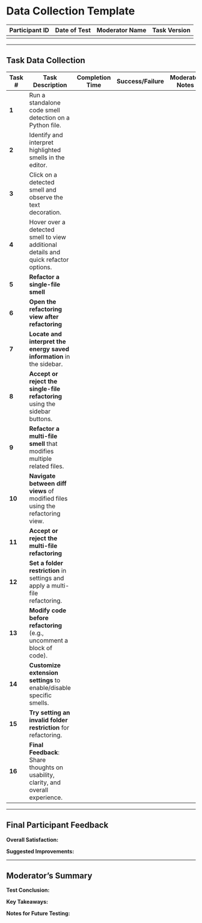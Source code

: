 # **Data Collection Template**

| **Participant ID** | **Date of Test** | **Moderator Name** | **Task Version** |
| ------------------ | ---------------- | ------------------ | ---------------- |
|                    |                  |                    |                  |

---

## **Task Data Collection**

| **Task #** | **Task Description**                                                               | **Completion Time** | **Success/Failure** | **Moderator Notes** | **Participant Feedback** |
| ---------- | ---------------------------------------------------------------------------------- | ------------------- | ------------------- | ------------------- | ------------------------ |
| **1**      | Run a standalone code smell detection on a Python file.                            |                     |                     |                     |                          |
| **2**      | Identify and interpret highlighted smells in the editor.                           |                     |                     |                     |                          |
| **3**      | Click on a detected smell and observe the text decoration.                         |                     |                     |                     |                          |
| **4**      | Hover over a detected smell to view additional details and quick refactor options. |                     |                     |                     |                          |
| **5**      | **Refactor a single-file smell**                                                   |                     |                     |                     |                          |
| **6**      | **Open the refactoring view after refactoring**                                    |                     |                     |                     |                          |
| **7**      | **Locate and interpret the energy saved information** in the sidebar.              |                     |                     |                     |                          |
| **8**      | **Accept or reject the single-file refactoring** using the sidebar buttons.        |                     |                     |                     |                          |
| **9**      | **Refactor a multi-file smell** that modifies multiple related files.              |                     |                     |                     |                          |
| **10**     | **Navigate between diff views** of modified files using the refactoring view.      |                     |                     |                     |                          |
| **11**     | **Accept or reject the multi-file refactoring**                                    |                     |                     |                     |                          |
| **12**     | **Set a folder restriction** in settings and apply a multi-file refactoring.       |                     |                     |                     |                          |
| **13**     | **Modify code before refactoring** (e.g., uncomment a block of code).              |                     |                     |                     |                          |
| **14**     | **Customize extension settings** to enable/disable specific smells.                |                     |                     |                     |                          |
| **15**     | **Try setting an invalid folder restriction** for refactoring.                     |                     |                     |                     |                          |
| **16**     | **Final Feedback**: Share thoughts on usability, clarity, and overall experience.  |                     |                     |                     |                          |

---

## **Final Participant Feedback**

**Overall Satisfaction:**

**Suggested Improvements:**

---

## **Moderator’s Summary**

**Test Conclusion:**

**Key Takeaways:**

**Notes for Future Testing:**
